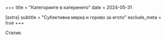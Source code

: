 +++
title = "Категориите в катеренето"
date = 2024-05-31

[extra]
subtitle = "Субективна мярка и гориво за егото"
exclude_meta = true
+++

Статия.
